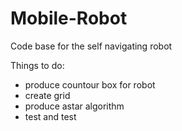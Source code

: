 # Mobile-Robot
Code base for the self navigating robot

Things to do:
- produce countour box for robot
- create grid
- produce astar algorithm
- test and test


